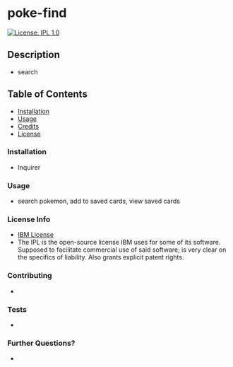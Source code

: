 # poke-find
  [![License: IPL 1.0](https://img.shields.io/badge/License-IPL_1.0-blue.svg)](https://opensource.org/licenses/IPL-1.0)

  ## Description
  
  * search

  ## Table of Contents

  * [Installation](#installation)
  * [Usage](#usage)
  * [Credits](#credits)
  * [License](#license)

  ### Installation
  
  * Inquirer

  ### Usage

  * search pokemon, add to saved cards, view saved cards

  ### License Info
  * [IBM License](https://opensource.org/licenses/IPL-1.0)
  * The IPL is the open-source license IBM uses for some of its software. Supposed to facilitate commercial use of said software; is very clear on the specifics of liability. Also grants explicit patent rights.
  
  ### Contributing

  *

  ### Tests

  *

  ### Further Questions?

  *
